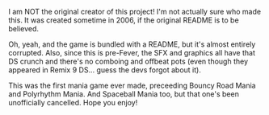 I am NOT the original creator of this project! I'm not actually sure who made this. It was created sometime in 2006, if the original README is to be believed.

Oh, yeah, and the game is bundled with a README, but it's almost entirely corrupted. Also, since this is pre-Fever, the SFX and graphics all have that DS crunch and there's no comboing and offbeat pots (even though they appeared in Remix 9 DS... guess the devs forgot about it).

This was the first mania game ever made, preceeding Bouncy Road Mania and Polyrhythm Mania. And Spaceball Mania too, but that one's been unofficially cancelled. Hope you enjoy!

